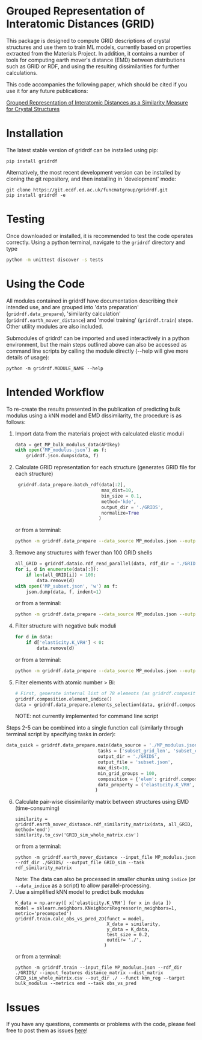 # Grouped Representation of Interatomic Distances (GRID)

This package is designed to compute GRID descriptions of 
crystal structures and use them to train ML models, currently
based on properties extracted from the Materials Project.
In addition, it contains a number of tools for computing 
earth mover's distance (EMD) between distributions such 
as GRID or RDF, and using the resulting dissimilarities for
further calculations.

This code accompanies the following paper, which should be cited
if you use it for any future publications:

[Grouped Representation of Interatomic Distances as a Similarity Measure for Crystal Structures](10.26434/chemrxiv-2022-9m4jh)





# Installation

The latest stable version of gridrdf can be installed using pip:

```
pip install gridrdf
```

Alternatively, the most recent development version can be installed
by cloning the git repository, and then installing in 'development' mode:

```
git clone https://git.ecdf.ed.ac.uk/funcmatgroup/gridrdf.git
pip install gridrdf -e
```

# Testing

Once downloaded or installed, it is recommended to test the code operates
correctly. Using a python terminal, navigate to the `gridrdf` directory and type

``` bash
python -m unittest discover -s tests
```

# Using the Code

All modules contained in gridrdf have documentation describing their
intended use, and are grouped into 'data preparation' (`gridrdf.data_prepare`),
'similarity calculation' (`gridrdf.earth_mover_distance`) and 'model training' (`gridrdf.train`) steps. 
Other utility modules are also included.

Submodules of gridrdf can be imported and used interactively in a python environment, but the main steps
outlined above can also be accessed as command line scripts by calling the module directly (--help will give 
more details of usage):

```
python -m gridrdf.MODULE_NAME --help
```

# Intended Workflow

To re-create the results presented in the publication of predicting
bulk modulus  using a kNN model and EMD dissimilarity, the procedure is as follows:

1. Import data from the materials project with calculated
   elastic moduli
   ``` python
   data = get_MP_bulk_modulus_data(APIkey)
   with open('MP_modulus.json') as f:
       gridrdf.json.dumps(data, f)
   ```
2. Calculate GRID representation for each structure (generates GRID file for each structure)
   ``` python
	gridrdf.data_prepare.batch_rdf(data[:2],
								   max_dist=10,
								   bin_size = 0.1,
								   method='kde',
								   output_dir = './GRIDS',
								   normalize=True
								  )
   ```
   or from a terminal:
   
   ``` bash
   python -m gridrdf.data_prepare --data_source MP_modulus.json --output_dir ../GRIDS/ --tasks grid_rdf_kde
   ```
   
3. Remove any structures with fewer than 100 GRID shells
   ```python
   all_GRID = gridrdf.dataio.rdf_read_parallel(data, rdf_dir = './GRIDS/')
   for i, d in enumerate(data[:]):
       if len(all_GRID[i]) < 100:
           data.remove(d)
   with open('MP_subset.json', 'w') as f:
       json.dump(data, f, indent=1)
   ```   
   or from a terminal:
   ``` bash
   python -m gridrdf.data_prepare --data_source MP_modulus.json --output_dir ./GRIDS/ --tasks subset_grid_len --output_file MP_subset.json  
   ```
    
4. Filter structure with negative bulk moduli
   ``` python
   for d in data:
       if d['elasticity.K_VRH'] < 0:
           data.remove(d)
   ```
   or from a terminal:
   ``` bash
   python -m gridrdf.data_prepare --data_source MP_modulus.json --output_dir ./GRIDS/ --output_file MP_subset.json --tasks subset_property --prop_filter elasticity.K_VRH 0 np.inf
   ```
   
5. Filter elements with atomic number > Bi:
   ``` python
   # First, generate internal list of 78 elements (as gridrdf.composition.periodic_table_78)
   gridrdf.composition.element_indice()
   data = gridrdf.data_prepare.elements_selection(data, gridrdf.composition.periodic_table_78, mode='consist')
   ```
   
   NOTE: not currently implemented for command line script
	
Steps 2-5 can be combined into a single function call (similarly through terminal script by specifying tasks in order):

``` python
data_quick = gridrdf.data_prepare.main(data_source = './MP_modulus.json',
                                  tasks = ['subset_grid_len', 'subset_composition', 'subset_property'],
                                  output_dir = './GRIDS',
                                  output_file = 'subset.json',
                                  max_dist=10,
                                  min_grid_groups = 100,
                                  composition = {'elem': gridrdf.composition.periodic_table_78, 'type':'consist'},
                                  data_property = ('elasticity.K_VRH', 0, np.inf)
                                 )
```
	
	
6. Calculate pair-wise dissimilarity matrix between structures using EMD (time-consuming)
   ```
   similarity = gridrdf.earth_mover_distance.rdf_similarity_matrix(data, all_GRID, method='emd')
   similarity.to_csv('GRID_sim_whole_matrix.csv')
   ```
   or from a terminal:
   ```
   python -m gridrdf.earth_mover_distance --input_file MP_modulus.json --rdf_dir ./GRIDS/ --output_file GRID_sim --task rdf_similarity_matrix
   ```
   Note: The data can also be processed in smaller chunks using `indice` (or `--data_indice` as a script) to allow parallel-processing.
7. Use a simplified kNN model to predict bulk modulus
   ```
   K_data = np.array([ x['elasticity.K_VRH'] for x in data ])
   model = sklearn.neighbors.KNeighborsRegressor(n_neighbors=1, metric='precomputed')
   gridrdf.train.calc_obs_vs_pred_2D(funct = model,
                                     X_data = similarity,
                                     y_data = K_data,
                                     test_size = 0.2,
                                     outdir= './',
                                    )
   ```
   or from a terminal:
   ```
   python -m gridrdf.train --input_file MP_modulus.json --rdf_dir ./GRIDS/ --input_features distance_matrix --dist_matrix GRID_sim_whole_matrix.csv --out_dir ./ --funct knn_reg --target bulk_modulus --metrics emd --task obs_vs_pred
   ```
   
   
# Issues

If you have any questions, comments or problems with the code, please feel free to post them as issues [here](https://git.ecdf.ed.ac.uk/funcmatgroup/gridrdf/-/issues)! 
   
